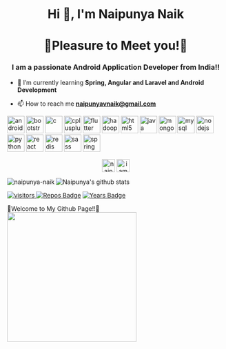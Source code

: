 <h1 align="center">Hi 👋, I'm Naipunya Naik</h1>
<h1 align="center">🤩Pleasure to Meet you!🤩</h1>
<h3 align="center"> I am a passionate Android Application Developer from India!!</h3>

- 🌱 I’m currently learning **Spring, Angular and Laravel and Android Development**

- 📫 How to reach me **naipunyavnaik@gmail.com**

<p align="left"><img src="https://devicons.github.io/devicon/devicon.git/icons/android/android-original-wordmark.svg" alt="android" width="40" height="40"/> <img src="https://devicons.github.io/devicon/devicon.git/icons/bootstrap/bootstrap-plain.svg" alt="bootstrap" width="40" height="40"/> <img src="https://devicons.github.io/devicon/devicon.git/icons/c/c-original.svg" alt="c" width="40" height="40"/> <img src="https://devicons.github.io/devicon/devicon.git/icons/cplusplus/cplusplus-original.svg" alt="cplusplus" width="40" height="40"/> <img src="https://www.vectorlogo.zone/logos/flutterio/flutterio-icon.svg" alt="flutter" width="40" height="40"/> <img src="https://www.vectorlogo.zone/logos/apache_hadoop/apache_hadoop-icon.svg" alt="hadoop" width="40" height="40"/> <img src="https://devicons.github.io/devicon/devicon.git/icons/html5/html5-original-wordmark.svg" alt="html5" width="40" height="40"/> <img src="https://devicons.github.io/devicon/devicon.git/icons/java/java-original-wordmark.svg" alt="java" width="40" height="40"/> <img src="https://devicons.github.io/devicon/devicon.git/icons/mongodb/mongodb-original-wordmark.svg" alt="mongodb" width="40" height="40"/> <img src="https://devicons.github.io/devicon/devicon.git/icons/mysql/mysql-original-wordmark.svg" alt="mysql" width="40" height="40"/> <img src="https://devicons.github.io/devicon/devicon.git/icons/nodejs/nodejs-original-wordmark.svg" alt="nodejs" width="40" height="40"/> <img src="https://devicons.github.io/devicon/devicon.git/icons/python/python-original.svg" alt="python" width="40" height="40"/> <img src="https://devicons.github.io/devicon/devicon.git/icons/react/react-original-wordmark.svg" alt="react" width="40" height="40"/> <img src="https://devicons.github.io/devicon/devicon.git/icons/redis/redis-original-wordmark.svg" alt="redis" width="40" height="40"/> <img src="https://devicons.github.io/devicon/devicon.git/icons/sass/sass-original.svg" alt="sass" width="40" height="40"/> <img src="https://www.vectorlogo.zone/logos/springio/springio-icon.svg" alt="spring" width="40" height="40"/></p><p align="center">
<a href="https://linkedin.com/in/naipunya-vinod-naik-360087183" target="blank"><img align="center" src="https://cdn.jsdelivr.net/npm/simple-icons@3.0.1/icons/linkedin.svg" alt="naipunya-vinod-naik-360087183" height="30" width="30" /></a>
<a href="https://instagram.com/iamnaipunya" target="blank"><img align="center" src="https://cdn.jsdelivr.net/npm/simple-icons@3.0.1/icons/instagram.svg" alt="iamnaipunya" height="30" width="30" /></a>


![Naipunya's github stats](https://github-readme-stats.vercel.app/api?username=naipunya-naik&show_icons=true&theme=radical)<a href="https://github.com/naipunya-naik/github-readme-stats">
  <img align="left" src="https://github-readme-stats.vercel.app/api/top-langs/?username=naipunya-naik&layout=compact&hide=html&theme=tokyonight" alt="naipunya-naik" /></p>

 ![visitors](https://visitor-badge.laobi.icu/badge?page_id=naipunya-naik.naipunya-naik) 
 [![Repos Badge](https://badges.pufler.dev/repos/naipunya-naik)](https://badges.pufler.dev)  [![Years Badge](https://badges.pufler.dev/years/naipunya-naik)](https://badges.pufler.dev)
 
  🤩Welcome to My Github Page!!🤩
<img src=https://miro.medium.com/max/1600/0*K2WLMTExLyida7OR.gif width="300">


